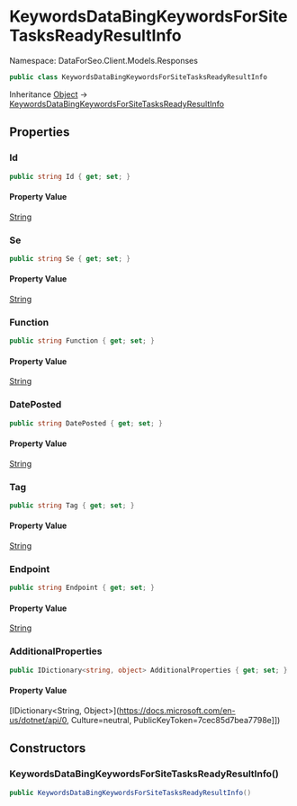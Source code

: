 # KeywordsDataBingKeywordsForSiteTasksReadyResultInfo

Namespace: DataForSeo.Client.Models.Responses

```csharp
public class KeywordsDataBingKeywordsForSiteTasksReadyResultInfo
```

Inheritance [Object](https://docs.microsoft.com/en-us/dotnet/api/Object) → [KeywordsDataBingKeywordsForSiteTasksReadyResultInfo](./KeywordsDataBingKeywordsForSiteTasksReadyResultInfo.md)

## Properties

### **Id**

```csharp
public string Id { get; set; }
```

#### Property Value

[String](https://docs.microsoft.com/en-us/dotnet/api/String)<br>

### **Se**

```csharp
public string Se { get; set; }
```

#### Property Value

[String](https://docs.microsoft.com/en-us/dotnet/api/String)<br>

### **Function**

```csharp
public string Function { get; set; }
```

#### Property Value

[String](https://docs.microsoft.com/en-us/dotnet/api/String)<br>

### **DatePosted**

```csharp
public string DatePosted { get; set; }
```

#### Property Value

[String](https://docs.microsoft.com/en-us/dotnet/api/String)<br>

### **Tag**

```csharp
public string Tag { get; set; }
```

#### Property Value

[String](https://docs.microsoft.com/en-us/dotnet/api/String)<br>

### **Endpoint**

```csharp
public string Endpoint { get; set; }
```

#### Property Value

[String](https://docs.microsoft.com/en-us/dotnet/api/String)<br>

### **AdditionalProperties**

```csharp
public IDictionary<string, object> AdditionalProperties { get; set; }
```

#### Property Value

[IDictionary&lt;String, Object&gt;](https://docs.microsoft.com/en-us/dotnet/api/0, Culture=neutral, PublicKeyToken=7cec85d7bea7798e]])<br>

## Constructors

### **KeywordsDataBingKeywordsForSiteTasksReadyResultInfo()**

```csharp
public KeywordsDataBingKeywordsForSiteTasksReadyResultInfo()
```
